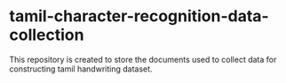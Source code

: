 # tamil-character-recognition-data-collection
This repository is created to store the documents used to collect data for constructing tamil handwriting dataset.
